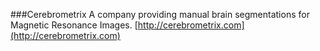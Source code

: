 ###Cerebrometrix 
A company providing manual brain segmentations for Magnetic Resonance Images.
[http://cerebrometrix.com](http://cerebrometrix.com)
